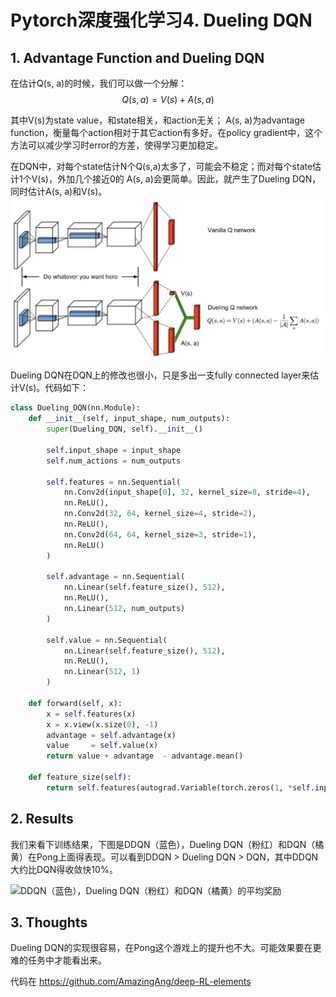 # Pytorch深度强化学习4. Dueling DQN

## 1. Advantage Function and Dueling DQN
在估计Q(s, a)的时候，我们可以做一个分解：
$$Q(s, a) = V(s) + A(s,a)$$

其中V(s)为state value，和state相关，和action无关； A(s, a)为advantage function，衡量每个action相对于其它action有多好。在policy gradient中，这个方法可以减少学习时error的方差，使得学习更加稳定。

在DQN中，对每个state估计N个Q(s,a)太多了，可能会不稳定；而对每个state估计1个V(s)，外加几个接近0的 A(s, a)会更简单。因此，就产生了Dueling DQN，同时估计A(s, a)和V(s)。
​
![](./img/4-1.png)

Dueling DQN在DQN上的修改也很小，只是多出一支fully connected layer来估计V(s)。代码如下：
```python
class Dueling_DQN(nn.Module):
    def __init__(self, input_shape, num_outputs):
        super(Dueling_DQN, self).__init__()
        
        self.input_shape = input_shape
        self.num_actions = num_outputs
        
        self.features = nn.Sequential(
            nn.Conv2d(input_shape[0], 32, kernel_size=8, stride=4),
            nn.ReLU(),
            nn.Conv2d(32, 64, kernel_size=4, stride=2),
            nn.ReLU(),
            nn.Conv2d(64, 64, kernel_size=3, stride=1),
            nn.ReLU()
        )
        
        self.advantage = nn.Sequential(
            nn.Linear(self.feature_size(), 512),
            nn.ReLU(),
            nn.Linear(512, num_outputs)
        )
        
        self.value = nn.Sequential(
            nn.Linear(self.feature_size(), 512),
            nn.ReLU(),
            nn.Linear(512, 1)
        )
        
    def forward(self, x):
        x = self.features(x)
        x = x.view(x.size(0), -1)
        advantage = self.advantage(x)
        value     = self.value(x)
        return value + advantage  - advantage.mean()
    
    def feature_size(self):
        return self.features(autograd.Variable(torch.zeros(1, *self.input_shape))).view(1, -1).size(1)
```

## 2. Results
我们来看下训练结果，下图是DDQN（蓝色），Dueling DQN（粉红）和DQN（橘黄）在Pong上面得表现。可以看到DDQN > Dueling DQN > DQN，其中DDQN大约比DQN得收敛快10%。

![DDQN（蓝色），Dueling DQN（粉红）和DQN（橘黄）的平均奖励
](./img/4-2.png)

## 3. Thoughts
Dueling DQN的实现很容易，在Pong这个游戏上的提升也不大。可能效果要在更难的任务中才能看出来。

代码在 https://github.com/AmazingAng/deep-RL-elements